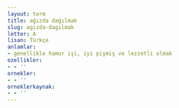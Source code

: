 ```yaml
---
layout: term
title: ağızda dağılmak
slug: agizda-dagilmak
letter: A
lisan: Türkçe
anlamlar:
- genellikle hamur işi, iyi pişmiş ve lezzetli olmak
ozellikler:
- - ''
ornekler:
- - ''
orneklerkaynak:
- - ''
---
```

